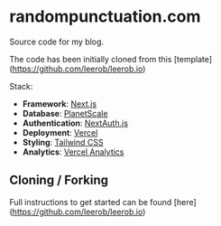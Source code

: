 

# randompunctuation.com

Source code for my blog. 

The code has been initially cloned from this [template] (https://github.com/leerob/leerob.io) 

Stack:

- **Framework**: [Next.js](https://nextjs.org/)
- **Database**: [PlanetScale](https://planetscale.com)
- **Authentication**: [NextAuth.js](https://next-auth.js.org)
- **Deployment**: [Vercel](https://vercel.com)
- **Styling**: [Tailwind CSS](https://tailwindcss.com)
- **Analytics**: [Vercel Analytics](https://vercel.com/analytics)


## Cloning / Forking

Full instructions to get started can be found [here] (https://github.com/leerob/leerob.io)
